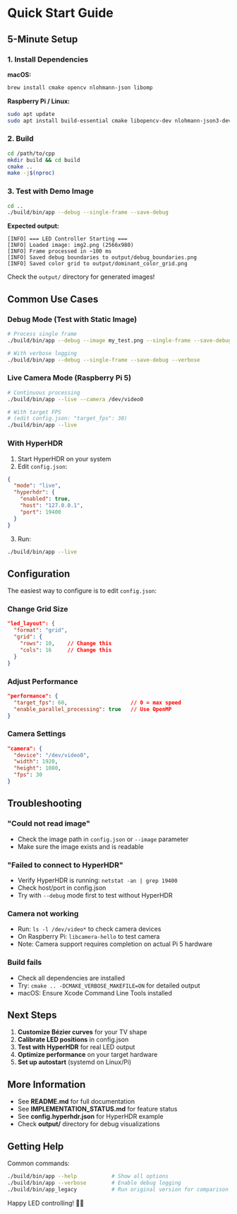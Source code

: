# Quick Start Guide

## 5-Minute Setup

### 1. Install Dependencies

**macOS:**
```bash
brew install cmake opencv nlohmann-json libomp
```

**Raspberry Pi / Linux:**
```bash
sudo apt update
sudo apt install build-essential cmake libopencv-dev nlohmann-json3-dev
```

### 2. Build

```bash
cd /path/to/cpp
mkdir build && cd build
cmake ..
make -j$(nproc)
```

### 3. Test with Demo Image

```bash
cd ..
./build/bin/app --debug --single-frame --save-debug
```

**Expected output:**
```
[INFO] === LED Controller Starting ===
[INFO] Loaded image: img2.png (2566x980)
[INFO] Frame processed in ~100 ms
[INFO] Saved debug boundaries to output/debug_boundaries.png
[INFO] Saved color grid to output/dominant_color_grid.png
```

Check the `output/` directory for generated images!

## Common Use Cases

### Debug Mode (Test with Static Image)

```bash
# Process single frame
./build/bin/app --debug --image my_test.png --single-frame --save-debug

# With verbose logging
./build/bin/app --debug --single-frame --save-debug --verbose
```

### Live Camera Mode (Raspberry Pi 5)

```bash
# Continuous processing
./build/bin/app --live --camera /dev/video0

# With target FPS
# (edit config.json: "target_fps": 30)
./build/bin/app --live
```

### With HyperHDR

1. Start HyperHDR on your system
2. Edit `config.json`:
```json
{
  "mode": "live",
  "hyperhdr": {
    "enabled": true,
    "host": "127.0.0.1",
    "port": 19400
  }
}
```
3. Run:
```bash
./build/bin/app --live
```

## Configuration

The easiest way to configure is to edit `config.json`:

### Change Grid Size
```json
"led_layout": {
  "format": "grid",
  "grid": {
    "rows": 10,    // Change this
    "cols": 16     // Change this
  }
}
```

### Adjust Performance
```json
"performance": {
  "target_fps": 60,                    // 0 = max speed
  "enable_parallel_processing": true   // Use OpenMP
}
```

### Camera Settings
```json
"camera": {
  "device": "/dev/video0",
  "width": 1920,
  "height": 1080,
  "fps": 30
}
```

## Troubleshooting

### "Could not read image"
- Check the image path in `config.json` or `--image` parameter
- Make sure the image exists and is readable

### "Failed to connect to HyperHDR"
- Verify HyperHDR is running: `netstat -an | grep 19400`
- Check host/port in config.json
- Try with `--debug` mode first to test without HyperHDR

### Camera not working
- Run: `ls -l /dev/video*` to check camera devices
- On Raspberry Pi: `libcamera-hello` to test camera
- Note: Camera support requires completion on actual Pi 5 hardware

### Build fails
- Check all dependencies are installed
- Try: `cmake .. -DCMAKE_VERBOSE_MAKEFILE=ON` for detailed output
- macOS: Ensure Xcode Command Line Tools installed

## Next Steps

1. **Customize Bézier curves** for your TV shape
2. **Calibrate LED positions** in config.json
3. **Test with HyperHDR** for real LED output
4. **Optimize performance** on your target hardware
5. **Set up autostart** (systemd on Linux/Pi)

## More Information

- See **README.md** for full documentation
- See **IMPLEMENTATION_STATUS.md** for feature status
- See **config.hyperhdr.json** for HyperHDR example
- Check **output/** directory for debug visualizations

## Getting Help

Common commands:
```bash
./build/bin/app --help           # Show all options
./build/bin/app --verbose        # Enable debug logging
./build/bin/app_legacy           # Run original version for comparison
```

Happy LED controlling! 🎨✨

